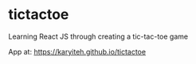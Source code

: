 # tictactoe
Learning React JS through creating a tic-tac-toe game

App at: https://karyiteh.github.io/tictactoe
